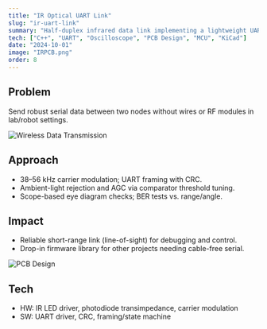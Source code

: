 ```yaml
---
title: "IR Optical UART Link"
slug: "ir-uart-link"
summary: "Half-duplex infrared data link implementing a lightweight UART-framed protocol over IR LED/photodiode."
tech: ["C++", "UART", "Oscilloscope", "PCB Design", "MCU", "KiCad"]
date: "2024-10-01"
image: "IRPCB.png"
order: 8
---
```

## Problem
Send robust serial data between two nodes without wires or RF modules in lab/robot settings.

![Wireless Data Transmission](/IRTransmission.jpg)

## Approach
- 38–56 kHz carrier modulation; UART framing with CRC.
- Ambient-light rejection and AGC via comparator threshold tuning.
- Scope-based eye diagram checks; BER tests vs. range/angle.

## Impact
- Reliable short-range link (line-of-sight) for debugging and control.
- Drop-in firmware library for other projects needing cable-free serial.

![PCB Design](/IRPCB.png)

## Tech
- HW: IR LED driver, photodiode transimpedance, carrier modulation
- SW: UART driver, CRC, framing/state machine